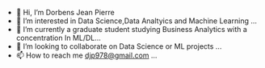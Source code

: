 - 👋 Hi, I’m Dorbens Jean Pierre
- 👀 I’m interested in Data Science,Data Analtyics and Machine Learning ...
- 🌱 I’m currently a graduate student studying Business Analytics with a concentration In ML/DL...
- 💞️ I’m looking to collaborate on Data Science or ML projects ...
- 📫 How to reach me djp978@gmail.com ...

<!---
Djeanpierre/Djeanpierre is a ✨ special ✨ repository because its `README.md` (this file) appears on your GitHub profile.
You can click the Preview link to take a look at your changes.
--->
